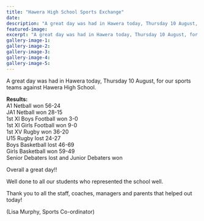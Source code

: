 ```yaml
---
title: "Hawera High School Sports Exchange"
date: 
description: "A great day was had in Hawera today, Thursday 10 August, for our sports teams against Hawera High School..."
featured-image: 
excerpt: "A great day was had in Hawera today, Thursday 10 August, for our sports teams against Hawera High School."
gallery-image-1: 
gallery-image-2: 
gallery-image-3: 
gallery-image-4: 
gallery-image-5: 
---
```


<p>A great day was had in Hawera today, Thursday 10 August, for our sports teams against Hawera High School.</p>
<p><strong>Results:&nbsp;</strong><br />A1 Netball won 56-24<br />JA1 Netball won 28-15<br />1st XI Boys Football won 3-0<span class="text_exposed_show"><br />1st XI Girls Football won 9-0<br />1st XV Rugby won 36-20<br />U15 Rugby lost 24-27<br />Boys Basketball lost 46-69<br />Girls Basketball won 59-49<br />Senior Debaters lost and Junior Debaters won</span></p>
<div class="text_exposed_show">
<p>Overall a great day!!</p>
<p>Well done to all our students who represented the school well.</p>
<p>Thank you to all the staff, coaches, managers and parents that helped out today!</p>
<p>(Lisa Murphy, Sports Co-ordinator)</p>
</div>


